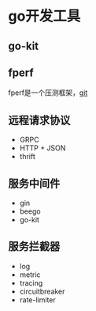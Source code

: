 # go开发工具

## go-kit

## fperf

fperf是一个压测框架，[git](https://github.com/fperf/fperf)

## 远程请求协议

+ GRPC
+ HTTP + JSON
+ thrift

## 服务中间件

+ gin
+ beego
+ go-kit

## 服务拦截器

+ log
+ metric
+ tracing
+ circuitbreaker
+ rate-limiter